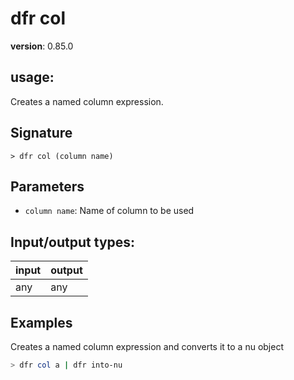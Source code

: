 # dfr col

**version**: 0.85.0

## **usage**:

Creates a named column expression.

## Signature

`> dfr col (column name)`

## Parameters

- `column name`: Name of column to be used

## Input/output types:

| input | output |
| ----- | ------ |
| any   | any    |

## Examples

Creates a named column expression and converts it to a nu object

```bash
> dfr col a | dfr into-nu
```
